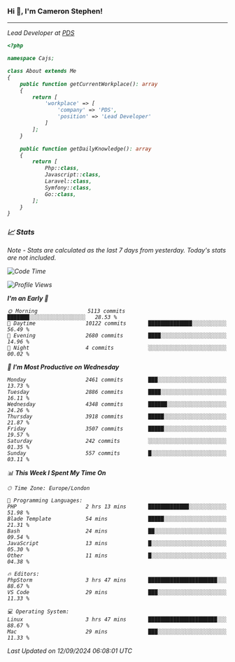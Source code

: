 ### Hi 👋, I'm Cameron Stephen!
<hr>
<p><em>Lead Developer at <a href="https://prindatasolutions.co.uk">PDS</a></p>


```php
<?php

namespace Cajs;

class About extends Me
{
    public function getCurrentWorkplace(): array
    {
        return [
            'workplace' => [
                'company' => 'PDS',
                'position' => 'Lead Developer'
            ]
        ];
    }

    public function getDailyKnowledge(): array
    {
        return [
            Php::class,
            Javascript::class,
            Laravel::class,
            Symfony::class,
            Go::class,
        ];
    }
}
```

### 📈 Stats
<p><em>Note - Stats are calculated as the last 7 days from yesterday. Today's stats are not included.</em></p>


<!--START_SECTION:waka-->
![Code Time](http://img.shields.io/badge/Code%20Time-3%2C935%20hrs%2012%20mins-blue)

![Profile Views](http://img.shields.io/badge/Profile%20Views-0-blue)

**I'm an Early 🐤** 

```text
🌞 Morning                5113 commits        ███████░░░░░░░░░░░░░░░░░░   28.53 % 
🌆 Daytime                10122 commits       ██████████████░░░░░░░░░░░   56.49 % 
🌃 Evening                2680 commits        ████░░░░░░░░░░░░░░░░░░░░░   14.96 % 
🌙 Night                  4 commits           ░░░░░░░░░░░░░░░░░░░░░░░░░   00.02 % 
```
📅 **I'm Most Productive on Wednesday** 

```text
Monday                   2461 commits        ███░░░░░░░░░░░░░░░░░░░░░░   13.73 % 
Tuesday                  2886 commits        ████░░░░░░░░░░░░░░░░░░░░░   16.11 % 
Wednesday                4348 commits        ██████░░░░░░░░░░░░░░░░░░░   24.26 % 
Thursday                 3918 commits        █████░░░░░░░░░░░░░░░░░░░░   21.87 % 
Friday                   3507 commits        █████░░░░░░░░░░░░░░░░░░░░   19.57 % 
Saturday                 242 commits         ░░░░░░░░░░░░░░░░░░░░░░░░░   01.35 % 
Sunday                   557 commits         █░░░░░░░░░░░░░░░░░░░░░░░░   03.11 % 
```


📊 **This Week I Spent My Time On** 

```text
🕑︎ Time Zone: Europe/London

💬 Programming Languages: 
PHP                      2 hrs 13 mins       █████████████░░░░░░░░░░░░   51.98 % 
Blade Template           54 mins             █████░░░░░░░░░░░░░░░░░░░░   21.31 % 
Bash                     24 mins             ██░░░░░░░░░░░░░░░░░░░░░░░   09.54 % 
JavaScript               13 mins             █░░░░░░░░░░░░░░░░░░░░░░░░   05.30 % 
Other                    11 mins             █░░░░░░░░░░░░░░░░░░░░░░░░   04.38 % 

🔥 Editors: 
PhpStorm                 3 hrs 47 mins       ██████████████████████░░░   88.67 % 
VS Code                  29 mins             ███░░░░░░░░░░░░░░░░░░░░░░   11.33 % 

💻 Operating System: 
Linux                    3 hrs 47 mins       ██████████████████████░░░   88.67 % 
Mac                      29 mins             ███░░░░░░░░░░░░░░░░░░░░░░   11.33 % 
```


 Last Updated on 12/09/2024 06:08:01 UTC
<!--END_SECTION:waka-->
